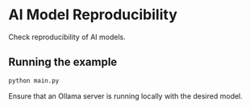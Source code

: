 # AI Model Reproducibility

Check reproducibility of AI models.

## Running the example

```bash
python main.py
```

Ensure that an Ollama server is running locally with the desired model.
